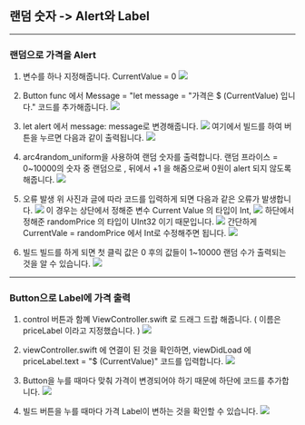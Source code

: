## 랜덤 숫자 -> Alert와 Label
---
### 랜덤으로 가격을 Alert

1. 변수를 하나 지정해줍니다.
CurrentValue = 0
![](https://images.velog.io/images/everytime79/post/67d105a1-8d67-4999-9183-757c6ed1b23d/%E1%84%89%E1%85%B3%E1%84%8F%E1%85%B3%E1%84%85%E1%85%B5%E1%86%AB%E1%84%89%E1%85%A3%E1%86%BA%202020-12-09%2019.04.42.png)

2. Button func 에서 
Message = "let message = "가격은 $ \(CurrentValue) 입니다." 코드를 추가해줍니다. 
![](https://images.velog.io/images/everytime79/post/3d7cbbc2-452d-421b-9104-d8c1aabfc89b/%E1%84%89%E1%85%B3%E1%84%8F%E1%85%B3%E1%84%85%E1%85%B5%E1%86%AB%E1%84%89%E1%85%A3%E1%86%BA%202020-12-09%2019.02.39.png)

3. let alert 에서 message: message로 변경해줍니다.
![](https://images.velog.io/images/everytime79/post/bec81fa0-dc36-421c-9fa0-31d672790701/%E1%84%89%E1%85%B3%E1%84%8F%E1%85%B3%E1%84%85%E1%85%B5%E1%86%AB%E1%84%89%E1%85%A3%E1%86%BA%202020-12-09%2019.02.22.png)
여기에서 빌드를 하여 버튼을 누르면 다음과 같이 출력됩니다. 
![](https://images.velog.io/images/everytime79/post/bb42f05b-1df6-4243-8792-433cc912b99f/Simulator%20Screen%20Shot%20-%20iPhone%2011%20Pro%20Max%20-%202020-12-09%20at%2019.06.14.png)

4. arc4random_uniform을 사용하여 랜덤 숫자를 출력합니다.
랜덤 프라이스 = 0~10000의 숫자 중 랜덤으로 , 뒤에서 +1 을 해줌으로써 0원이 alert 되지 않도록 해줍니다.
![](https://images.velog.io/images/everytime79/post/c5fb7d35-0883-451a-a1da-e5d3a83f99ad/%E1%84%89%E1%85%B3%E1%84%8F%E1%85%B3%E1%84%85%E1%85%B5%E1%86%AB%E1%84%89%E1%85%A3%E1%86%BA%202020-12-09%2019.09.40.png)

5. 오류 발생
위 사진과 글에 따라 코드를 입력하게 되면 다음과 같은 오류가 발생합니다.
![](https://images.velog.io/images/everytime79/post/68c49578-0daf-4e03-9aa1-ebbce2f93535/%E1%84%89%E1%85%B3%E1%84%8F%E1%85%B3%E1%84%85%E1%85%B5%E1%86%AB%E1%84%89%E1%85%A3%E1%86%BA%202020-12-09%2019.12.02.png)
이 경우는 상단에서 정해준 변수 Current Value 의 타입이 Int,
![](https://images.velog.io/images/everytime79/post/3ec907c4-7954-468c-b624-f495ed1ff2f4/%E1%84%89%E1%85%B3%E1%84%8F%E1%85%B3%E1%84%85%E1%85%B5%E1%86%AB%E1%84%89%E1%85%A3%E1%86%BA%202020-12-09%2019.11.54.png)
하단에서 정해준 randomPrice 의 타입이 UInt32 이기 때문입니다.
![](https://images.velog.io/images/everytime79/post/f562fc8e-7e1c-4c36-841a-1bcf0cd9b89c/%E1%84%89%E1%85%B3%E1%84%8F%E1%85%B3%E1%84%85%E1%85%B5%E1%86%AB%E1%84%89%E1%85%A3%E1%86%BA%202020-12-09%2019.12.11.png)
간단하게 CurrentVale = randomPrice 에서 Int로 수정해주면 됩니다.
![](https://images.velog.io/images/everytime79/post/3bf38745-5368-443c-8537-753884c10913/%E1%84%89%E1%85%B3%E1%84%8F%E1%85%B3%E1%84%85%E1%85%B5%E1%86%AB%E1%84%89%E1%85%A3%E1%86%BA%202020-12-09%2019.15.49.png)

6. 빌드
빌드를 하게 되면 첫 클릭 값은 0 후의 값들이 1~10000 랜덤 수가 출력되는 것을 알 수 있습니다. 
![](https://images.velog.io/images/everytime79/post/4d4bc802-7cd5-414e-bf6c-482c4b0be0e3/Simulator%20Screen%20Shot%20-%20iPhone%2011%20Pro%20Max%20-%202020-12-09%20at%2019.19.48.png)

---
### Button으로 Label에 가격 출력

1. control 버튼과 함꼐 ViewController.swift 로 드래그 드랍 해줍니다.
( 이름은 priceLabel 이라고 지정했습니다. )
![](https://images.velog.io/images/everytime79/post/527627b8-d833-40eb-a598-041afbc95cac/%E1%84%89%E1%85%B3%E1%84%8F%E1%85%B3%E1%84%85%E1%85%B5%E1%86%AB%E1%84%89%E1%85%A3%E1%86%BA%202020-12-09%2019.23.51.png)

2. viewController.swift 에 연결이 된 것을 확인하면, viewDidLoad 에 
priceLabel.text = "$ \(CurrentValue)" 코드를 입력합니다.
![](https://images.velog.io/images/everytime79/post/bbe6ae6e-6574-464e-bb57-943d042f9030/%E1%84%89%E1%85%B3%E1%84%8F%E1%85%B3%E1%84%85%E1%85%B5%E1%86%AB%E1%84%89%E1%85%A3%E1%86%BA%202020-12-09%2019.24.50.png)

3. Button을 누를 때마다 맞춰 가격이 변경되어야 하기 때문에 하단에 코드를 추가합니다.
![](https://images.velog.io/images/everytime79/post/6d5024f0-50b6-4872-a00b-d5f10c2286cb/%E1%84%89%E1%85%B3%E1%84%8F%E1%85%B3%E1%84%85%E1%85%B5%E1%86%AB%E1%84%89%E1%85%A3%E1%86%BA%202020-12-09%2019.29.56.png)

4. 빌드
버튼을 누를 때마다 가격 Label이 변하는 것을 확인할 수 있습니다.
![](https://images.velog.io/images/everytime79/post/a6494ce0-9116-4b63-bfd3-860b1ae2cc5a/Simulator%20Screen%20Shot%20-%20iPhone%2011%20Pro%20Max%20-%202020-12-09%20at%2019.34.47.png)




